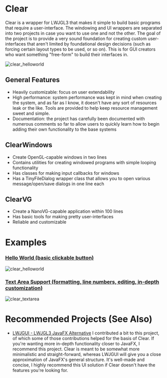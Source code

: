 # Clear
Clear is a wrapper for LWJGL3 that makes it simple to build basic programs that require a user-interface. The windowing and UI wrappers are separated into two projects in case you want to use one and not the other. The goal of the project is to provide a very sound foundation for creating custom user-interfaces that aren't limited by foundational design decisions (such as forcing certain layout types to be used, or so on). This is for GUI creators who want something "free-form" to build their interfaces in.

![clear_helloworld](https://user-images.githubusercontent.com/6147299/53410619-f24dd280-3989-11e9-91dd-5c653870fc59.png) 

## General Features
- Heavily customizable: focus on user extendability
- High performance: system performance was kept in mind when creating the system, and as far as I know, it doesn't have any sort of resources leak or the like. Tools are provided to help keep resource management sweet and simple.
- Documentation: the project has carefully been documented with numerous comments so far to allow users to quickly learn how to begin adding their own functionality to the base systems

## ClearWindows
- Create OpenGL-capable windows in two lines
- Contains utilities for creating windowed programs with simple looping functionality
- Has classes for making input callbacks for windows
- Has a TinyFileDialog wrapper class that allows you to open various message/open/save dialogs in one line each

## ClearVG
- Create a NanoVG-capable application within 100 lines
- Has basic tools for making pretty user-interfaces
- Reliable and customizable

# Examples

### [Hello World (basic clickable button)](https://github.com/SkyAphid/Clear/blob/master/ClearVG/demo/nokori/clear/vg/ClearTextFieldDemo.java)
![clear_helloworld](https://user-images.githubusercontent.com/6147299/53410619-f24dd280-3989-11e9-91dd-5c653870fc59.png) 


### [Text Area Support (formatting, line numbers, editing, in-depth customization)](https://github.com/SkyAphid/Clear/blob/master/ClearVG/demo/nokori/clear/vg/ClearTextFieldDemo.java)
![clear_textarea](https://user-images.githubusercontent.com/6147299/53695030-3a029e80-3d7c-11e9-9375-ff3f71f0b5db.png)


# Recommended Projects (See Also)
- [LWJGUI - LWJGL3 JavaFX Alternative](https://github.com/orange451/LWJGUI)
I contributed a bit to this project, of which some of those contributions helped for the basis of Clear. If you're wanting more in-depth functionality closer to JavaFX, I recommend this project. Clear is meant to be somewhat more minimalistic and straight-forward, whereas LWJGUI will give you a close approximation of JavaFX's general structure. It's well-made and concise, I highly recommend this UI solution if Clear doesn't have the features you're looking for.
